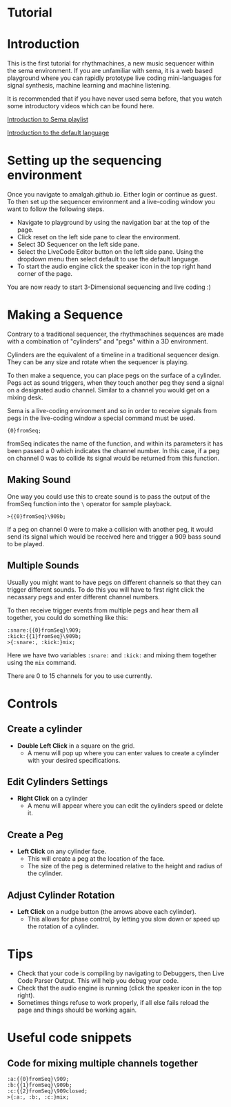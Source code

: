 # Tutorial

# Introduction

This is the first tutorial for rhythmachines, a new music sequencer within the sema environment. If you are unfamiliar with sema, it is a web based playground where you can rapidly prototype live coding mini-languages for signal synthesis, machine learning and machine listening.

It is recommended that if you have never used sema before, that you watch some introductory videos which can be found here.

[Introduction to Sema playlist](https://www.youtube.com/watch?v=RIAWj28tvxU&list=PLdzdpTgsHB7YrnDc3dflWYWgoHL4pmRPo&index=1 "Introduction to sema video playlist")

[Introduction to the default language](https://www.youtube.com/watch?v=RIAWj28tvxU "Introduction to the default language")


# Setting up the sequencing environment

Once you navigate to amalgah.github.io. Either login or continue as guest. To then set up the sequencer environment and a live-coding window you want to follow the following steps.

- Navigate to playground by using the navigation bar at the top of the page.
- Click reset on the left side pane to clear the environment.
- Select 3D Sequencer on the left side pane.
- Select the LiveCode Editor button on the left side pane. Using the dropdown menu then select default to use the default language.
- To start the audio engine click the speaker icon in the top right hand corner of the page.

You are now ready to start 3-Dimensional sequencing and live coding :)


# Making a Sequence

Contrary to a traditional sequencer, the rhythmachines sequences are made with a combination of "cylinders" and "pegs" within a 3D environment.

Cylinders are the equivalent of a timeline in a traditional sequencer design. They can be any size and rotate when the sequencer is playing.

To then make a sequence, you can place pegs on the surface of a cylinder. Pegs act as sound triggers, when they touch another peg they send a signal on a designated audio channel. Similar to a channel you would get on a mixing desk.

Sema is a live-coding environment and so in order to receive signals from pegs in the live-coding window a special command must be used.

```
{0}fromSeq;
```

fromSeq indicates the name of the function, and within its parameters it has been passed a 0 which indicates the channel number. In this case, if a peg on channel 0 was to collide its signal would be returned from this function.


## Making Sound

One way you could use this to create sound is to pass the output of the fromSeq function into the `\` operator for sample playback.

```
>{{0}fromSeq}\909b;
```

If a peg on channel 0 were to make a collision with another peg, it would send its signal which would be received here and trigger a 909 bass sound to be played.

## Multiple Sounds

Usually you might want to have pegs on different channels so that they can trigger different sounds. To do this you will have to first right click the necassary pegs and enter different channel numbers.

To then receive trigger events from multiple pegs and hear them all together, you could do something like this:

```
:snare:{{0}fromSeq}\909;
:kick:{{1}fromSeq}\909b;
>{:snare:, :kick:}mix;
```

Here we have two variables `:snare:` and `:kick:` and mixing them together using the `mix` command.

There are 0 to 15 channels for you to use currently.


# Controls

## Create a cylinder
- **Double Left Click** in a square on the grid.
	- A menu will pop up where you can enter values to create a cylinder with your desired specifications.

## Edit Cylinders Settings
- **Right Click** on a cylinder
  - A menu will appear where you can edit the cylinders speed or delete it.

## Create a Peg
- **Left Click** on any cylinder face.
  - This will create a peg at the location of the face.
  - The size of the peg is determined relative to the height and radius of the cylinder.

## Adjust Cylinder Rotation
- **Left Click** on a nudge button (the arrows above each cylinder).
  - This allows for phase control, by letting you slow down or speed up the rotation of a cylinder.

# Tips

- Check that your code is compiling by navigating to Debuggers, then Live Code Parser Output. This will help you debug your code.
- Check that the audio engine is running (click the speaker icon in the top right).
- Sometimes things refuse to work properly, if all else fails reload the page and things should be working again.

# Useful code snippets

## Code for mixing multiple channels together
```
:a:{{0}fromSeq}\909;
:b:{{1}fromSeq}\909b;
:c:{{2}fromSeq}\909closed;
>{:a:, :b:, :c:}mix;
```
